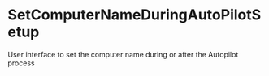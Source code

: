 # SetComputerNameDuringAutoPilotSetup
User interface to set the computer name during or after the Autopilot process
